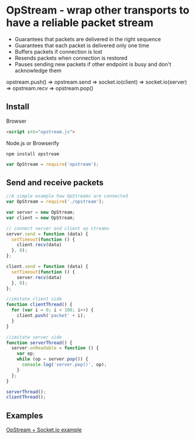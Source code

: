 
# OpStream - wrap other transports to have a reliable packet stream

* Guarantees that packets are delivered in the right sequence
* Guarantees that each packet is delivered only one time
* Buffers packets if connection is lost
* Resends packets when connection is restored
* Pauses sending new packets if other endpoint is busy and don't acknowledge them

opstream.push() => opstream.send => socket.io(client) => socket.io(server) => opstream.recv => opstream.pop() 

## Install

Browser

```html
<script src="opstream.js">
```

Node.js or Browserify

```
npm install opstream
```

```js
var OpStream = require('opstream');
```

## Send and receive packets

```js
//A simple example how OpStreams are connected
var OpStream = require('./opstream');

var server = new OpStream;
var client = new OpStream;

// connect server and client op streams
server.send = function (data) {
  setTimeout(function () {
    client.recv(data)
  }, 0);
};

client.send = function (data) {
  setTimeout(function () {
    server.recv(data)
  }, 0);
};

//imitate client side
function clientThread() {
  for (var i = 0; i < 100; i++) {
    client.push('packet' + i);
  }
}

//imitate server side
function serverThread() {
  server.onReadable = function () {
    var op;
    while (op = server.pop()) {
      console.log('server.pop()', op);
    }
  };
}

serverThread();
clientThread();

```

## Examples

[OpStream + Socket.io example](https://github.com/mrtcode/opstream-example-socket.io)











